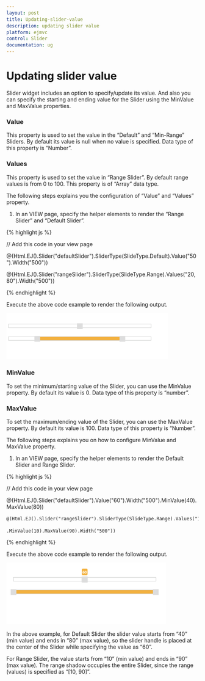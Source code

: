 ```yaml
---
layout: post
title: Updating-slider-value
description: updating slider value
platform: ejmvc
control: Slider
documentation: ug
---
```


# Updating slider value

Slider widget includes an option to specify/update its value. And also you can specify the starting and ending value for the Slider using the MinValue and MaxValue properties.

### Value

This property is used to set the value in the “Default” and “Min-Range” Sliders. By default its value is null when no value is specified. Data type of this property is “Number”.

### Values

This property is used to set the value in “Range Slider”. By default range values is from 0 to 100. This property is of “Array” data type.

The following steps explains you the configuration of “Value” and “Values” property.

1. In an VIEW page, specify the helper elements to render the “Range Slider” and “Default Slider”.

{% highlight js %}

// Add this code in your view page

@(Html.EJ().Slider("defaultSlider").SliderType(SlideType.Default).Value("50").Width("500"))



@(Html.EJ().Slider("rangeSlider").SliderType(SlideType.Range).Values("20,80").Width("500"))

{% endhighlight %}

Execute the above code example to render the following output.


![](Updating-slider-value_images/Updating-slider-value_img1.png)



### MinValue

To set the minimum/starting value of the Slider, you can use the MinValue property. By default its value is 0. Data type of this property is “number”.

### MaxValue

To set the maximum/ending value of the Slider, you can use the MaxValue property. By default its value is 100. Data type of this property is “Number”.

The following steps explains you on how to configure MinValue and MaxValue property.

1. In an VIEW page, specify the helper elements to render the Default Slider and Range Slider.

{% highlight js %}

// Add this code in your view page

@(Html.EJ().Slider("defaultSlider").Value("60").Width("500").MinValue(40).MaxValue(80))



    @(Html.EJ().Slider("rangeSlider").SliderType(SlideType.Range).Values("10,90")

    .MinValue(10).MaxValue(90).Width("500"))


{% endhighlight %}


Execute the above code example to render the following output.

![](Updating-slider-value_images/Updating-slider-value_img2.png)



In the above example, for Default Slider the slider value starts from “40” (min value) and ends in “80” (max value), so the slider handle is placed at the center of the Slider while specifying the value as “60”.

For Range Slider, the value starts from “10” (min value) and ends in “90” (max value). The range shadow occupies the entire Slider, since the range (values) is specified as “[10, 90]”.

